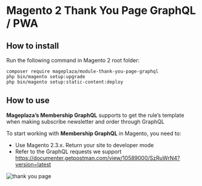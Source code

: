 # Magento 2 Thank You Page GraphQL / PWA
## How to install

Run the following command in Magento 2 root folder:

```
composer require mageplaza/module-thank-you-page-graphql
php bin/magento setup:upgrade
php bin/magento setup:static-content:deploy
```

## How to use

**Mageplaza’s Membership GraphQL** supports to get the rule’s template when making subscribe newsletter and order through GraphQL

To start working with **Membership GraphQL** in Magento, you need to:

- Use Magento 2.3.x. Return your site to developer mode
- Refer to the GraphQL requests we support https://documenter.getpostman.com/view/10589000/SzRuWrN4?version=latest

![thank you page](https://i.imgur.com/wlDIdws.png)
